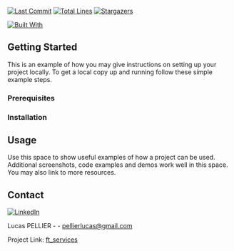 [![Last Commit][last-commit]][project-url]
[![Total Lines][total-lines]][project-url]
[![Stargazers][stars-shield]][stars-url]

[![Built With][built-with-kubernetes]][project-url]

## Getting Started

This is an example of how you may give instructions on setting up your project locally.
To get a local copy up and running follow these simple example steps.

### Prerequisites

### Installation

## Usage

Use this space to show useful examples of how a project can be used. Additional screenshots, code examples and demos work well in this space. You may also link to more resources.

## Contact

[![LinkedIn][linkedin-shield]][linkedin-url]

Lucas PELLIER - - pellierlucas@gmail.com

Project Link: [ft_services](https://github.com/lpellier/ft_services)

[built-with-kubernetes]: https://img.shields.io/badge/built%20with-Kubernetes-orange

[project-url]: https://github.com/lpellier/ft_services

[total-lines]: https://img.shields.io/tokei/lines/github/lpellier/ft_services
[last-commit]: https://img.shields.io/github/last-commit/lpellier/ft_services?style=flat

[stars-shield]: https://img.shields.io/github/stars/lpellier/ft_services.svg?style=flat
[stars-url]: https://github.com/lpellier/ft_services/stargazers
[linkedin-shield]: https://img.shields.io/badge/-LinkedIn-black.svg?flat&logo=linkedin&colorB=555
[linkedin-url]: https://linkedin.com/in/linkedin_username
[product-screenshot]: images/screenshot.png
[React.js]: https://img.shields.io/badge/React-20232A?style=for-the-badge&logo=react&logoColor=61DAFB
[React-url]: https://reactjs.org/ 